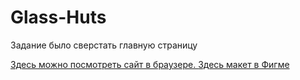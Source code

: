 # Glass-Huts
<p>Задание было сверстать главную страницу</p>
<a href = "https://marinakisljkova.github.io/Glass-Huts/#"> Здесь можно посмотреть сайт в браузере. </a>
<a href = "https://www.figma.com/file/SIVfGupxGoohWmOlaLYmR2/The-Glass-Huts-Desktop-(Test)-(Copy)-(Copy)?type=design&node-id=0-1&mode=design&t=f5CrQ71kVCIcRwoZ-0">Здесь макет в Фигме</a>


